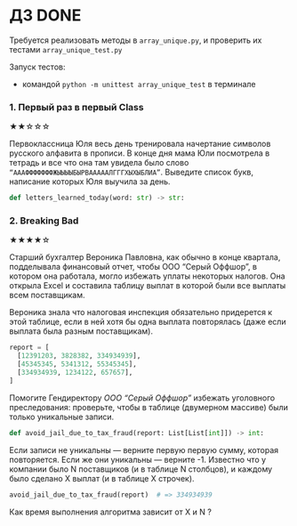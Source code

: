 # ДЗ DONE
Требуется реализовать методы в `array_unique.py`, и проверить их тестами `array_unique_test.py`

Запуск тестов:
* командой `python -m unittest array_unique_test` в терминале
### 1. Первый раз в первый Class
★★☆☆☆

Первоклассница Юля весь день тренировала начертание символов русского алфавита в прописи.
В конце дня мама Юли посмотрела в тетрадь и все что она там увидела было слово
`“АААФФФФФФФЖЫЫЫЫБЫРВАААААЛГГГХЫХЫБЛИА”`.
Выведите список букв, написание которых Юля выучила за день.

```python
def letters_learned_today(word: str) -> str:
```

### 2. Breaking Bad
★★★★☆

Старший бухгалтер Вероника Павловна, как обычно в конце квартала,
подделывала финансовый отчет, чтобы ООО “Серый Оффшор”,
в котором она работала, могло избежать уплаты некоторых налогов.
Она открыла Excel и составила таблицу выплат в которой были все выплаты всем поставщикам.

Вероника знала что налоговая инспекция обязательно придерется к этой таблице, если в ней хотя бы одна выплата повторялась (даже если выплата была разным поставщикам).
```python
report = [
  [12391203, 3828382, 334934939],
  [45345345, 5341312, 55345345],
  [334934939, 1234122, 657657],
]
```
Помогите Гендиректору *ООО “Серый Оффшор”* избежать уголовного преследования: проверьте, чтобы в таблице (двумерном массиве) были только уникальные записи.

```python
def avoid_jail_due_to_tax_fraud(report: List[List[int]]) -> int:
```
Если записи не уникальны — верните первую первую сумму, которая повторяется.
Если же они уникальны — верните -1.
Известно что у компании было N поставщиков (и в таблице N столбцов), и каждому было сделано X выплат (и в таблице X строчек).


```python
avoid_jail_due_to_tax_fraud(report)  # => 334934939
```
Как время выполнения алгоритма зависит от X и N ?
